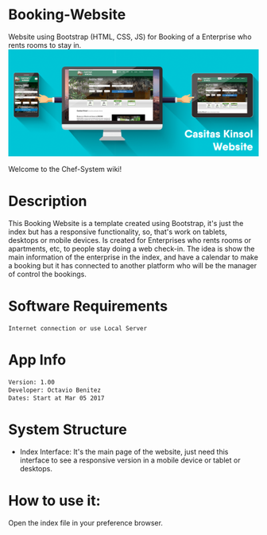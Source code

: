 # Booking-Website
Website using Bootstrap (HTML, CSS, JS) for Booking of a Enterprise who rents rooms to stay in.
![](https://raw.githubusercontent.com/obenm/Booking-Website/master/Banner-BookingWebsite.png)

Welcome to the Chef-System wiki!

# Description
This Booking Website is a template created using Bootstrap, it's just the index but has a responsive functionality, so, that's work on tablets, desktops or mobile devices. Is created for Enterprises who rents rooms or apartments, etc, to people stay doing a web check-in.
The idea is show the main information of the enterprise in the index, and have a calendar to make a booking but it has connected to another platform who will be the manager of control the bookings.

# Software Requirements
	Internet connection or use Local Server

# App Info
	Version: 1.00
	Developer: Octavio Benitez
	Dates: Start at Mar 05 2017

# System Structure
*	Index Interface:
		It's the main page of the website, just need this interface to see a responsive version in a mobile device or tablet or desktops.

# How to use it:
Open the index file in your preference browser.

